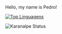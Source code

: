 Hello, my name is Pedro!

[![Top Linguagens](https://github-readme-stats.vercel.app/api/top-langs/?username=lyrapedro&hide=less,css)](https://github.com/anuraghazra/github-readme-stats)

![Karanalpe Status](https://github-readme-stats.vercel.app/api?username=lyrapedro&show_icons=true&theme=dracula)
